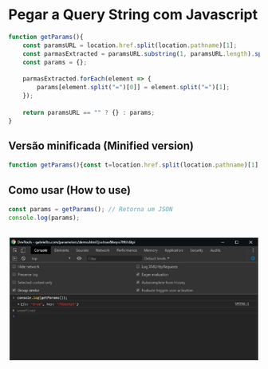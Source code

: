 # Pegar a Query String com Javascript

```javascript
function getParams(){
    const paramsURL = location.href.split(location.pathname)[1];
    const parmasExtracted = paramsURL.substring(1, paramsURL.length).split("&");
    const params = {};

    parmasExtracted.forEach(element => {
        params[element.split("=")[0]] = element.split("=")[1];
    });

    return paramsURL == "" ? {} : params;
}
```

## Versão minificada (Minified version)
```javascript
function getParams(){const t=location.href.split(location.pathname)[1],n=t.substring(1,t.length).split("&"),i={};return n.forEach(t=>{i[t.split("=")[0]]=t.split("=")[1]}),""==t?{}:i}
```

## Como usar (How to use)
```javascript
const params = getParams(); // Retorna um JSON
console.log(params);
```

<img src="imagens/console.png" style="display:block;margin: 0 auto;margin-top: 30px">